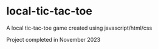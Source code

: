 # local-tic-tac-toe
 A local tic-tac-toe game created using javascript/html/css

 Project completed in November 2023

